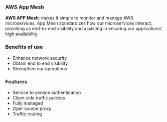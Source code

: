 ### AWS App Mesh

**AWS APP Mesh**: makes it simple to monitor and manage AWS microservices. App Mesh standardizes how our microservices interact, providing us end-to-end visibility and assisting in ensuring our applications' high availability.

### Benefits of use

- Enhance network security
- Obtain end to end visibility
- Strengthen our operations

### Features

- Service to service authentication
- Client side traffic policies
- Fully managed
- Oper source proxy
- Traffic routing

